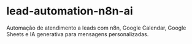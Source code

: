 # lead-automation-n8n-ai
Automação de atendimento a leads com n8n, Google Calendar, Google Sheets e IA generativa para mensagens personalizadas.
